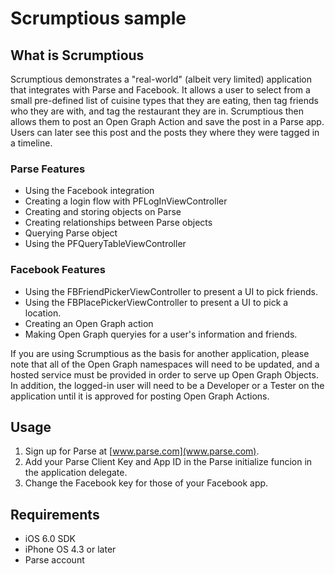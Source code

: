 # Scrumptious sample

## What is Scrumptious

Scrumptious demonstrates a "real-world" (albeit very limited) application that integrates with Parse and Facebook. It allows a user to select from a small pre-defined list of cuisine types that they are eating, then tag friends who they are with, and tag the restaurant they are in. Scrumptious then allows them to post an Open Graph Action and save the post in a Parse app. Users can later see this post and the posts they where they were tagged in a timeline.

### Parse Features
  - Using the Facebook integration
  - Creating a login flow with PFLogInViewController
  - Creating and storing objects on Parse
  - Creating relationships between Parse objects
  - Querying Parse object
  - Using the PFQueryTableViewController

### Facebook Features
  - Using the FBFriendPickerViewController to present a UI to pick friends.
  - Using the FBPlacePickerViewController to present a UI to pick a location.
  - Creating an Open Graph action
  - Making Open Graph queryies for a user's information and friends.

If you are using Scrumptious as the basis for another application, please note that all of the Open Graph namespaces will need
to be updated, and a hosted service must be provided in order to serve up Open Graph Objects. In addition, the logged-in
user will need to be a Developer or a Tester on the application until it is approved for posting Open Graph Actions.

## Usage
1. Sign up for Parse at [www.parse.com](www.parse.com).
2. Add your Parse Client Key and App ID in the Parse initialize funcion in the application delegate.
3. Change the Facebook key for those of your Facebook app.

## Requirements
  - iOS 6.0 SDK
  - iPhone OS 4.3 or later
  - Parse account
